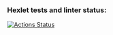 ### Hexlet tests and linter status:
[![Actions Status](https://github.com/darkartx/go-project-242/actions/workflows/hexlet-check.yml/badge.svg)](https://github.com/darkartx/go-project-242/actions)